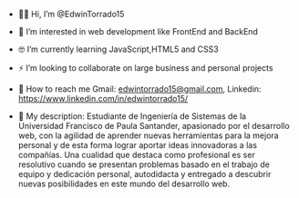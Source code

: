 - 🙋‍♂️ Hi, I’m @EdwinTorrado15  
- 👀 I’m interested in web development like FrontEnd and BackEnd
- 🤓 I’m currently learning JavaScript,HTML5 and CSS3
- ⚡ I’m looking to collaborate on large business and personal projects
- 📲 How to reach me Gmail: edwintorrado15@gmail.com, Linkedin: https://www.linkedin.com/in/edwintorrado15/

- 📖 My description: 
Estudiante de Ingeniería de Sistemas de la Universidad Francisco de Paula Santander, apasionado por el desarrollo web, con la agilidad de aprender nuevas herramientas para la mejora personal y de esta forma lograr aportar ideas innovadoras a las compañías. Una cualidad que destaca como profesional es ser resolutivo cuando se presentan problemas basado en el trabajo de equipo y dedicación personal, autodidacta y entregado a descubrir nuevas posibilidades en este mundo del desarrollo web.
<!---
EdwinTorrado15/EdwinTorrado15 is a ✨ special ✨ repository because its `README.md` (this file) appears on your GitHub profile.
You can click the Preview link to take a look at your changes.
--->
